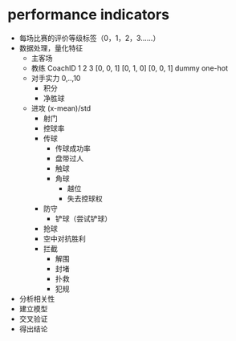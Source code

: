 # performance indicators
- 每场比赛的评价等级标签（0，1，2，3......）
- 数据处理，量化特征 
	- 主客场
	- 教练 CoachID 1 2 3 [0, 0, 1] [0, 1, 0] [0, 0, 1] dummy one-hot
	- 对手实力 0,..,10
	  - 积分
	  - 净胜球
  - 进攻 (x-mean)/std
  	- 射门
    - 控球率
    - 传球
        - 传球成功率
        - 盘带过人
        - 触球
        - 角球
	      - 越位
	      - 失去控球权
	- 防守
		- 铲球（尝试铲球）
  	- 抢球
  	- 空中对抗胜利
    - 拦截
        - 解围
        - 封堵
        - 扑救
        - 犯规
- 分析相关性
- 建立模型
- 交叉验证
- 得出结论